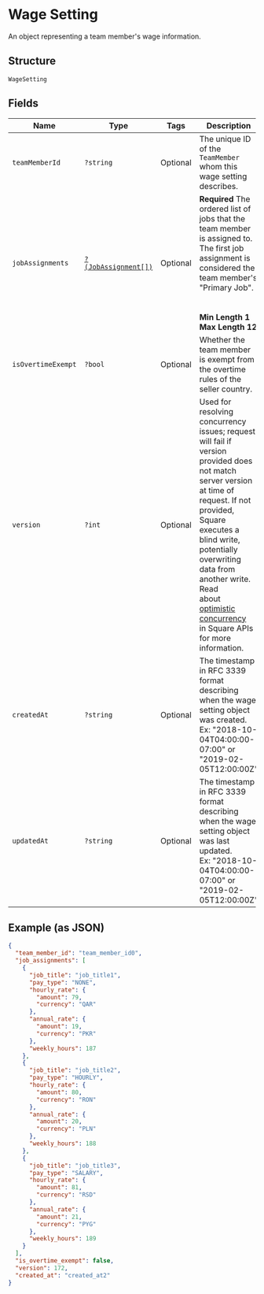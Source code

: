 
# Wage Setting

An object representing a team member's wage information.

## Structure

`WageSetting`

## Fields

| Name | Type | Tags | Description | Getter | Setter |
|  --- | --- | --- | --- | --- | --- |
| `teamMemberId` | `?string` | Optional | The unique ID of the `TeamMember` whom this wage setting describes. | getTeamMemberId(): ?string | setTeamMemberId(?string teamMemberId): void |
| `jobAssignments` | [`?(JobAssignment[])`](/doc/models/job-assignment.md) | Optional | <b>Required</b> The ordered list of jobs that the team member is assigned to.<br>The first job assignment is considered the team member's "Primary Job".<br><br><br><b>Min Length 1    Max Length 12</b> | getJobAssignments(): ?array | setJobAssignments(?array jobAssignments): void |
| `isOvertimeExempt` | `?bool` | Optional | Whether the team member is exempt from the overtime rules of the seller country. | getIsOvertimeExempt(): ?bool | setIsOvertimeExempt(?bool isOvertimeExempt): void |
| `version` | `?int` | Optional | Used for resolving concurrency issues; request will fail if version<br>provided does not match server version at time of request. If not provided,<br>Square executes a blind write, potentially overwriting data from another write. Read<br>about [optimistic concurrency](https://developer.squareup.com/docs/docs/working-with-apis/optimistic-concurrency)<br>in Square APIs for more information. | getVersion(): ?int | setVersion(?int version): void |
| `createdAt` | `?string` | Optional | The timestamp in RFC 3339 format describing when the wage setting object was created.<br>Ex: "2018-10-04T04:00:00-07:00" or "2019-02-05T12:00:00Z" | getCreatedAt(): ?string | setCreatedAt(?string createdAt): void |
| `updatedAt` | `?string` | Optional | The timestamp in RFC 3339 format describing when the wage setting object was last updated.<br>Ex: "2018-10-04T04:00:00-07:00" or "2019-02-05T12:00:00Z" | getUpdatedAt(): ?string | setUpdatedAt(?string updatedAt): void |

## Example (as JSON)

```json
{
  "team_member_id": "team_member_id0",
  "job_assignments": [
    {
      "job_title": "job_title1",
      "pay_type": "NONE",
      "hourly_rate": {
        "amount": 79,
        "currency": "QAR"
      },
      "annual_rate": {
        "amount": 19,
        "currency": "PKR"
      },
      "weekly_hours": 187
    },
    {
      "job_title": "job_title2",
      "pay_type": "HOURLY",
      "hourly_rate": {
        "amount": 80,
        "currency": "RON"
      },
      "annual_rate": {
        "amount": 20,
        "currency": "PLN"
      },
      "weekly_hours": 188
    },
    {
      "job_title": "job_title3",
      "pay_type": "SALARY",
      "hourly_rate": {
        "amount": 81,
        "currency": "RSD"
      },
      "annual_rate": {
        "amount": 21,
        "currency": "PYG"
      },
      "weekly_hours": 189
    }
  ],
  "is_overtime_exempt": false,
  "version": 172,
  "created_at": "created_at2"
}
```

